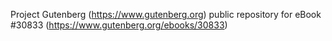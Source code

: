 Project Gutenberg (https://www.gutenberg.org) public repository for eBook #30833 (https://www.gutenberg.org/ebooks/30833)
